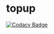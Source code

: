 # topup
[![Codacy Badge](https://api.codacy.com/project/badge/Grade/ee499e0392da43a9b1613fe424ed1c02)](https://app.codacy.com/gh/alexandereric995/topup?utm_source=github.com&utm_medium=referral&utm_content=alexandereric995/topup&utm_campaign=Badge_Grade_Settings)